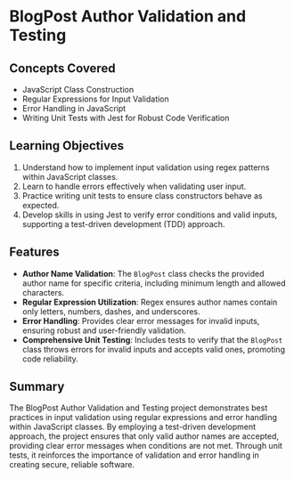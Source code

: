# BlogPost Author Validation and Testing

## Concepts Covered

- JavaScript Class Construction
- Regular Expressions for Input Validation
- Error Handling in JavaScript
- Writing Unit Tests with Jest for Robust Code Verification

## Learning Objectives

1. Understand how to implement input validation using regex patterns within JavaScript classes.
2. Learn to handle errors effectively when validating user input.
3. Practice writing unit tests to ensure class constructors behave as expected.
4. Develop skills in using Jest to verify error conditions and valid inputs, supporting a test-driven development (TDD) approach.

## Features

- **Author Name Validation**: The `BlogPost` class checks the provided author name for specific criteria, including minimum length and allowed characters.
- **Regular Expression Utilization**: Regex ensures author names contain only letters, numbers, dashes, and underscores.
- **Error Handling**: Provides clear error messages for invalid inputs, ensuring robust and user-friendly validation.
- **Comprehensive Unit Testing**: Includes tests to verify that the `BlogPost` class throws errors for invalid inputs and accepts valid ones, promoting code reliability.

## Summary

The BlogPost Author Validation and Testing project demonstrates best practices in input validation using regular expressions and error handling within JavaScript classes. By employing a test-driven development approach, the project ensures that only valid author names are accepted, providing clear error messages when conditions are not met. Through unit tests, it reinforces the importance of validation and error handling in creating secure, reliable software.
